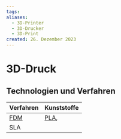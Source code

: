 ```yaml
---
tags: 
aliases:
  - 3D-Printer
  - 3D-Drucker
  - 3D-Print
created: 26. Dezember 2023
---
```


# 3D-Druck

## Technologien und Verfahren

| Verfahren | Kunststoffe |
| --------- | ----------- |
| [FDM](FDM.md)       | [PLA](Polylactid.md),             |
| SLA       |             |
